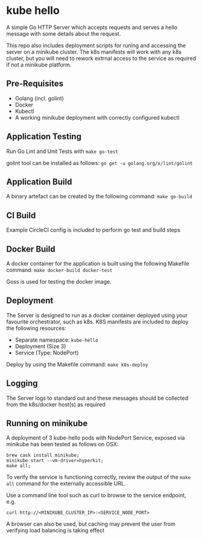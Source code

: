 # kube hello
A simple Go HTTP Server which accepts requests and serves a hello message with some details about the request.

This repo also includes deployment scripts for runing and accessing the server on a minikube cluster. The k8s manifests will work with any k8s cluster, but you will need to rework extrnal access to the service as required if not a minikube platform.

## Pre-Requisites

- Golang (incl. golint)
- Docker
- Kubectl
- A working minikube deployment with correctly configured kubectl

## Application Testing

Run Go Lint and Unit Tests with `make go-test`

golint tool can be installed as follows: `go get -u golang.org/x/lint/golint`

## Application Build

A binary artefact can be created by the following command: `make go-build`

## CI Build

Example CircleCI config is included to perform go test and build steps

## Docker Build

A docker container for the application is built using the following Makefile command: `make docker-build docker-test`

Goss is used for testing the docker image.


## Deployment

The Server is designed to run as a docker container deployed using your favourite orchestrator, such as k8s. K8S manifests are included to deploy the following resources:
- Separate namespace: `kube-hello`
- Deployment (Size 3)
- Service (Type: NodePort)

Deploy by using the Makefile command: `make k8s-deploy`

## Logging
The Server logs to standard out and these messages should be collected from the k8s/docker host(s) as required

## Running on minikube
A deployment of 3 kube-hello pods with NodePort Service, exposed via minikube has been tested as follows on OSX:

```
brew cask install minikube;
minikube start --vm-driver=hyperkit;
make all;
```

To verify the service is functioning correctly, review the output of the `make all` command for the externally accessible URL.

Use a command line tool such as curl to browse to the service endpoint, e.g. 

`curl http://<MINIKUBE_CLUSTER_IP>:<SERVICE_NODE_PORT>`

A browser can also be used, but caching may prevent the user from verifying load balancing is taking effect
